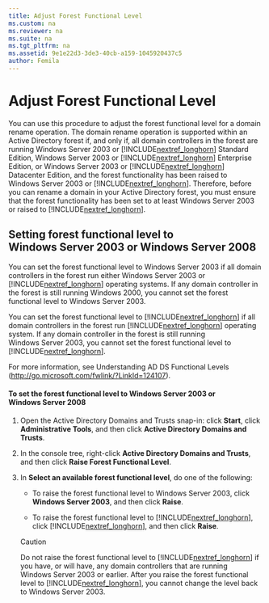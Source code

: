 ```yaml
---
title: Adjust Forest Functional Level
ms.custom: na
ms.reviewer: na
ms.suite: na
ms.tgt_pltfrm: na
ms.assetid: 9e1e22d3-3de3-40cb-a159-1045920437c5
author: Femila
---
```

# Adjust Forest Functional Level
  You can use this procedure to adjust the forest functional level for a domain rename operation. The domain rename operation is supported within an Active Directory forest if, and only if, all domain controllers in the forest are running Windows Server 2003 or [!INCLUDE[nextref_longhorn](../Token/nextref_longhorn_md.md)] Standard Edition, Windows Server 2003 or [!INCLUDE[nextref_longhorn](../Token/nextref_longhorn_md.md)] Enterprise Edition, or Windows Server 2003 or [!INCLUDE[nextref_longhorn](../Token/nextref_longhorn_md.md)] Datacenter Edition, and the forest functionality has been raised to Windows Server 2003 or [!INCLUDE[nextref_longhorn](../Token/nextref_longhorn_md.md)]. Therefore, before you can rename a domain in your Active Directory forest, you must ensure that the forest functionality has been set to at least Windows Server 2003 or raised to [!INCLUDE[nextref_longhorn](../Token/nextref_longhorn_md.md)].  
  
## Setting forest functional level to Windows Server 2003 or Windows Server 2008  
 You can set the forest functional level to Windows Server 2003 if all domain controllers in the forest run either Windows Server 2003 or [!INCLUDE[nextref_longhorn](../Token/nextref_longhorn_md.md)] operating systems. If any domain controller in the forest is still running Windows 2000, you cannot set the forest functional level to Windows Server 2003.  
  
 You can set the forest functional level to [!INCLUDE[nextref_longhorn](../Token/nextref_longhorn_md.md)] if all domain controllers in the forest run [!INCLUDE[nextref_longhorn](../Token/nextref_longhorn_md.md)] operating system. If any domain controller in the forest is still running Windows Server 2003, you cannot set the forest functional level to [!INCLUDE[nextref_longhorn](../Token/nextref_longhorn_md.md)].  
  
 For more information, see Understanding AD DS Functional Levels \([http:\/\/go.microsoft.com\/fwlink\/?LinkId\=124107](http://go.microsoft.com/fwlink/?LinkId=124107)\).  
  
#### To set the forest functional level to Windows Server 2003 or Windows Server 2008  
  
1.  Open the Active Directory Domains and Trusts snap\-in: click **Start**, click **Administrative Tools**, and then click **Active Directory Domains and Trusts**.  
  
2.  In the console tree, right\-click **Active Directory Domains and Trusts**, and then click **Raise Forest Functional Level**.  
  
3.  In **Select an available forest functional level**, do one of the following:  
  
    -   To raise the forest functional level to Windows Server 2003, click **Windows Server 2003**, and then click **Raise**.  
  
    -   To raise the forest functional level to [!INCLUDE[nextref_longhorn](../Token/nextref_longhorn_md.md)], click [!INCLUDE[nextref_longhorn](../Token/nextref_longhorn_md.md)], and then click **Raise**.  
  
    > [!CAUTION]  
    >  Do not raise the forest functional level to [!INCLUDE[nextref_longhorn](../Token/nextref_longhorn_md.md)] if you have, or will have, any domain controllers that are running Windows Server 2003 or earlier. After you raise the forest functional level to [!INCLUDE[nextref_longhorn](../Token/nextref_longhorn_md.md)], you cannot change the level back to Windows Server 2003.  
  
  